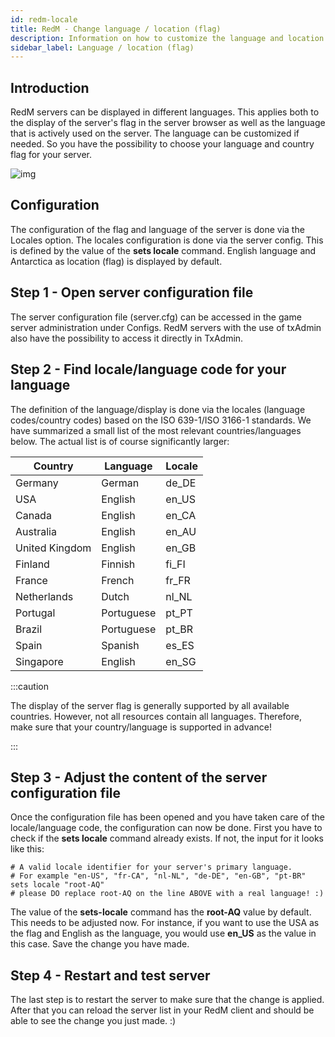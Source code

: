 ```yaml
---
id: redm-locale
title: RedM - Change language / location (flag)
description: Information on how to customize the language and location (flag) on a RedM server - ZAP-Hosting.com documentation
sidebar_label: Language / location (flag)
---
```




## Introduction

RedM servers can be displayed in different languages. This applies both to the display of the server's flag in the server browser as well as the language that is actively used on the server. The language can be customized if needed. So you have the possibility to choose your language and country flag for your server.

![img](https://screensaver01.zap-hosting.com/index.php/s/JHgoDfcsN4XX8Jb/preview)



## Configuration

The configuration of the flag and language of the server is done via the Locales option. The locales configuration is done via the server config. This is defined by the value of the **sets locale** command. English language and Antarctica as location (flag) is displayed by default.



## Step 1 - Open server configuration file

The server configuration file (server.cfg) can be accessed in the game server administration under Configs. RedM servers with the use of txAdmin also have the possibility to access it directly in TxAdmin.



## Step 2 - Find locale/language code for your language

The definition of the language/display is done via the locales (language codes/country codes) based on the ISO 639-1/ISO 3166-1 standards. We have summarized a small list of the most relevant countries/languages below. The actual list is of course significantly larger:

| Country        | Language   | Locale |
| -------------- | ---------- | ------ |
| Germany        | German     | de_DE  |
| USA            | English    | en_US  |
| Canada         | English    | en_CA  |
| Australia      | English    | en_AU  |
| United Kingdom | English    | en_GB  |
| Finland        | Finnish    | fi_FI  |
| France         | French     | fr_FR  |
| Netherlands    | Dutch      | nl_NL  |
| Portugal       | Portuguese | pt_PT  |
| Brazil         | Portuguese | pt_BR  |
| Spain          | Spanish    | es_ES  |
| Singapore      | English    | en_SG  |

:::caution

 The display of the server flag is generally supported by all available countries. However, not all resources contain all languages. Therefore, make sure that your country/language is supported in advance! 

:::



## Step 3 - Adjust the content of the server configuration file

Once the configuration file has been opened and you have taken care of the locale/language code, the configuration can now be done.  First you have to check if the **sets locale** command already exists. If not, the input for it looks like this:

```
# A valid locale identifier for your server's primary language.
# For example "en-US", "fr-CA", "nl-NL", "de-DE", "en-GB", "pt-BR"
sets locale "root-AQ" 
# please DO replace root-AQ on the line ABOVE with a real language! :)
```

The value of the **sets-locale** command has the **root-AQ** value by default. This needs to be adjusted now. For instance, if you want to use the USA as the flag and English as the language, you would use **en_US** as the value in this case. Save the change you have made.



## Step 4 - Restart and test server

The last step is to restart the server to make sure that the change is applied. After that you can reload the server list in your RedM client and should be able to see the change you just made. :)